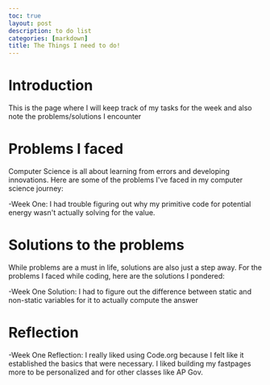 ```yaml
---
toc: true
layout: post
description: to do list
categories: [markdown]
title: The Things I need to do!
---
```


# Introduction

This is the page where I will keep track of my tasks for the week and also note the problems/solutions I encounter

# Problems I faced

Computer Science is all about learning from errors and developing innovations. Here are some of the problems I've faced in my computer science journey:

-Week One: I had trouble figuring out why my primitive code for potential energy wasn't actually solving for the value.

# Solutions to the problems

While problems are a must in life, solutions are also just a step away. For the problems I faced while coding, here are the solutions I pondered:

-Week One Solution: I had to figure out the difference between static and non-static variables for it to actually compute the answer

# Reflection

-Week One Reflection: I really liked using Code.org because I felt like it established the basics that were necessary. I liked building my fastpages more to be personalized and for other classes like AP Gov.

